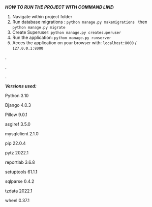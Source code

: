 _**HOW TO RUN THE PROJECT WITH COMMAND LINE:**_
1.  Navigate within project folder
2.  Run database migrations : `python manage.py makemigrations ` then `python manage.py migrate` 
3.  Create Superuser: `python manage.py createsuperuser`
4.  Run the application: `python manage.py runserver`
5.  Acces the application on your browser with: `localhost:8000` / `127.0.0.1:8000`

<p>.  </p>
<p>.  </p>
<p>.  </p>
  
_**Versions used:**_

<p>Python 3.10</p>
<p>Django	4.0.3</p>
  <p>Pillow	9.0.1</p>
    <p>asgiref	3.5.0</p>
      <p>mysqlclient	2.1.0</p>
        <p>pip	22.0.4</p>
          <p>pytz	2022.1</p>
            <p>reportlab	3.6.8</p>
              <p>setuptools	61.1.1</p>
                <p>sqlparse	0.4.2</p>
                  <p>tzdata	2022.1</p>
                    <p>wheel	0.37.1</p>
  
